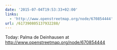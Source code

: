 ```yaml
---
date: '2015-07-04T19:53:33+02:00'
links:
  - 'http://www.openstreetmap.org/node/670854444'
url: /617390805137932288/
---
```

Today: Palma de Deinhausen at http://www.openstreetmap.org/node/670854444
